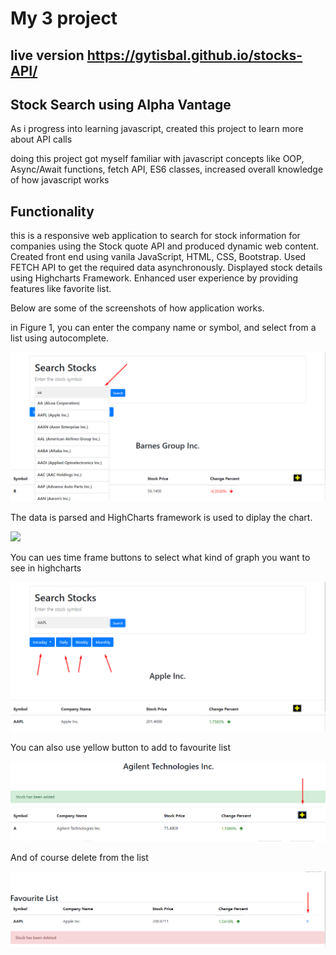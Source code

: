 # My 3 project

## live version https://gytisbal.github.io/stocks-API/

## Stock Search using Alpha Vantage

As i progress into learning javascript, created this project to learn more about API calls

doing this project got myself familiar with javascript concepts like OOP, Async/Await functions, fetch API, ES6 classes, increased overall knowledge of how javascript works


## Functionality

this is a responsive web application to search for stock information for companies using the Stock quote API and produced dynamic web content. Created front end using vanila JavaScript, HTML, CSS, Bootstrap. Used FETCH API to get the required data asynchronously. Displayed stock details using Highcharts Framework. Enhanced user experience by providing features like favorite list.

Below are some of the screenshots of how application works.

in Figure 1, you can enter the company name or symbol, and select from a list using autocomplete.

![](img/autocomplete.png)

The data is parsed and HighCharts framework is used to diplay the chart. 

![](img/highcharts.png)

You can ues time frame buttons to select what kind of graph you want to see in highcharts 

![](img/timeframe.png)

You can also use yellow button to add to favourite list

![](img/favourite.png)

And of course delete from the list

![](img/delete.png)
